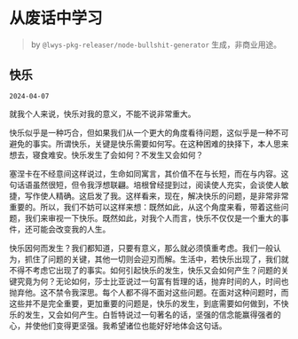 # 从废话中学习

> by `@lwys-pkg-releaser/node-bullshit-generator` 生成，非商业用途。

## 快乐

`2024-04-07`

就我个人来说，快乐对我的意义，不能不说非常重大。

快乐似乎是一种巧合，但如果我们从一个更大的角度看待问题，这似乎是一种不可避免的事实。所谓快乐，关键是快乐需要如何写。在这种困难的抉择下，本人思来想去，寝食难安。快乐发生了会如何？不发生又会如何？

塞涅卡在不经意间这样说过，生命如同寓言，其价值不在与长短，而在与内容。这句话语虽然很短，但令我浮想联翩。培根曾经提到过，阅读使人充实，会谈使人敏捷，写作使人精确。这启发了我。这样看来，现在，解决快乐的问题，是非常非常重要的。所以，我们不妨可以这样来想：既然如此，从这个角度来看，带着这些问题，我们来审视一下快乐。既然如此，对我个人而言，快乐不仅仅是一个重大的事件，还可能会改变我的人生。

快乐因何而发生？我们都知道，只要有意义，那么就必须慎重考虑。我们一般认为，抓住了问题的关键，其他一切则会迎刃而解。生活中，若快乐出现了，我们就不得不考虑它出现了的事实。如何引起快乐的发生，快乐又会如何产生？问题的关键究竟为何？无论如何，莎士比亚说过一句富有哲理的话，抛弃时间的人，时间也抛弃他。这不禁令我深思。每个人都不得不面对这些问题。在面对这种问题时，而这些并不是完全重要，更加重要的问题是，快乐的发生，到底需要如何做到，不快乐的发生，又会如何产生。白哲特说过一句著名的话，坚强的信念能赢得强者的心，并使他们变得更坚强。我希望诸位也能好好地体会这句话。